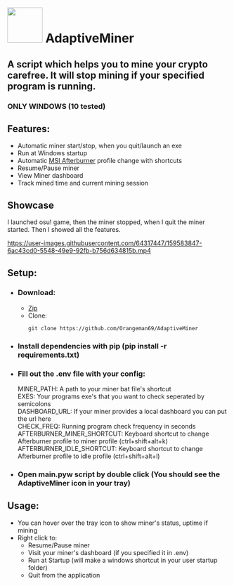 # <img src=https://github.com/Orangeman69/AdaptiveMiner/blob/master/icons/pickaxe.ico width=80> AdaptiveMiner
## A script which helps you to mine your crypto carefree. It will stop mining if your specified program is running.
### ONLY WINDOWS (10 tested)

## Features:
- Automatic miner start/stop, when you quit/launch an exe
- Run at Windows startup
- Automatic [MSI Afterburner](https://www.msi.com/Landing/afterburner/graphics-cards) profile change with shortcuts
- Resume/Pause miner 
- View Miner dashboard
- Track mined time and current mining session

## Showcase
I launched osu! game, then the miner stopped, when I quit the miner started. Then I showed all the features.

https://user-images.githubusercontent.com/64317447/159583847-6ac43cd0-5548-49e9-92fb-b756d634815b.mp4


## Setup:
-	### Download:
	-	[Zip](https://github.com/Orangeman69/AdaptiveMiner/archive/refs/heads/master.zip) 
	-	Clone: 
		```
		git clone https://github.com/Orangeman69/AdaptiveMiner
		```
-	### Install dependencies with pip (pip install -r requirements.txt)
-	### Fill out the .env file with your config:
	MINER_PATH: A path to your miner bat file's shortcut  
	EXES: Your programs exe's that you want to check seperated by semicolons  
	DASHBOARD_URL: If your miner provides a local dashboard you can put the url here  
	CHECK_FREQ: Running program check frequency in seconds
	AFTERBURNER_MINER_SHORTCUT: Keyboard shortcut to change Afterburner profile to miner profile (ctrl+shift+alt+k)  
	AFTERBURNER_IDLE_SHORTCUT: Keyboard shortcut to change Afterburner profile to idle profile (ctrl+shift+alt+l)  
-	### Open main.pyw script by double click (You should see the AdaptiveMiner icon in your tray)

## Usage:
-	You can hover over the tray icon to show miner's status, uptime if mining
-	Right click to:
	-	Resume/Pause miner
	-	Visit your miner's dashboard (if you specified it in .env)
	-	Run at Startup (will make a windows shortcut in your user startup folder)
	-	Quit from the application
